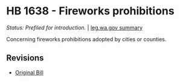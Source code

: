# HB 1638 - Fireworks prohibitions
*Status: Prefiled for introduction.* | [leg.wa.gov summary](https://app.leg.wa.gov/billsummary?BillNumber=1638&Year=2021)

Concerning fireworks prohibitions adopted by cities or counties.

## Revisions
* [Original Bill](1/)